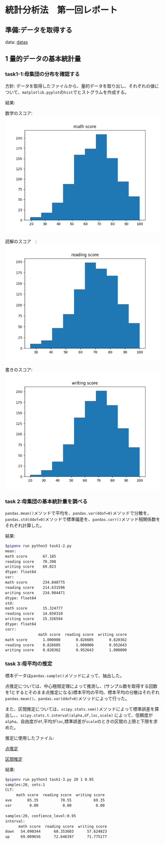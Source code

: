 # 統計分析法　第一回レポート

## 準備:データを取得する

data: [datas](output/data.csv)

## 1 量的データの基本統計量

### task1-1:母集団の分布を確認する

方針: データを取得したファイルから、量的データを取り出し、それぞれの値について、`matplotlib.pyplot`の`hist`でヒストグラムを作成する。

結果:

数学のスコア: ![math](output/math%20score_distribute.png)

読解のスコア　:![read](output/reading%20score_distribute.png)

書きのスコア: ![write](output/writing%20score_distribute.png)

### task 2:母集団の基本統計量を調べる

`pandas.mean()`メソッドで平均を、`pandas.var(ddof=0)`メソッドで分散を、`pandas.std(ddof=0)`メソッドで標準偏差を、`pandas.corr()`メソッド相関係数をそれぞれ計算した。

結果:

<!-- [[[cog
import cog
file="output/task1-2.txt"
cog.outl("\n```bash")
with open(file,"r") as f:
    cog.outl(f.read())
cog.outl("```")
    ]]] -->

```bash
$pipenv run python3 task1-2.py
mean:
math score       67.185
reading score    70.398
writing score    69.023
dtype: float64
var:
math score       234.848775
reading score    214.631596
writing score    234.904471
dtype: float64
std:
math score       15.324777
reading score    14.650310
writing score    15.326594
dtype: float64
corr:
               math score  reading score  writing score
math score       1.000000       0.826605       0.820362
reading score    0.826605       1.000000       0.952643
writing score    0.820362       0.952643       1.000000

```
<!-- [[[end]]] -->

### task 3:母平均の推定

標本データは`pandas.sample()`メソッドによって、抽出した。

点推定については、中心極限定理によって推測し、(サンプル数を取得する回数を1とするとそのまま点推定になる)標本平均の平均、標本平均の分散はそれぞれ`pandas.mean()`、`pandas.var(ddof=0)`メソッドによって行った。

また、区間推定については、`scipy.stats.sem()`メソッドによって標準誤差を算出し、、`scipy.stats.t.interval(alpha,df,loc,scale)`
によって、信頼度が`alpha`、自由度が`df`,平均が`loc`,標準誤差が`scale`のときの区間の上限と下限を求めた。

推定に使用したファイル:

[点推定](output/CLT)

[区間推定](output/IE.csv)

結果:

<!-- [[[cog
import cog
file="output/task1-3.txt"
cog.outl("\n```bash")
with open(file,"r") as f:
    cog.outl(f.read())
cog.outl("```")
    ]]] -->

```bash
$pipenv run python3 task1-3.py 20 1 0.95
samples:20, sets:1
CLT:
     math score  reading score  writing score
ave       65.35          70.55          69.35
var        0.00           0.00           0.00

samples:20, confience_level:0.95
interval:
      math score  reading score  writing score
down   54.090344      60.353603      57.624823
up     69.009656      72.646397      71.775177

```
<!-- [[[end]]] -->
